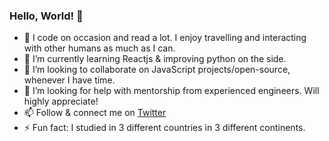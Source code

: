 ### Hello, World! 👋

<!--
**mudu93/mudu93** is a ✨ _special_ ✨ repository because its `README.md` (this file) appears on your GitHub profile.

Here are some ideas to get you started:
-->
- 🔭 I code on occasion and read a lot. I enjoy travelling and interacting with other humans as much as I can.
- 🌱 I’m currently learning Reactjs & improving python on the side.
- 👯 I’m looking to collaborate on JavaScript projects/open-source, whenever I have time.
- 🤔 I’m looking for help with mentorship from experienced engineers. Will highly appreciate!
- 📫 Follow & connect me on [Twitter](https://twitter.com/MuduSugal)
- ⚡ Fun fact: I studied in 3 different countries in 3 different continents.

